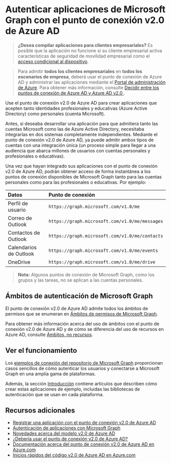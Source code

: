 # <a name="authenticate-microsoft-graph-apps-with-the-azure-ad-v20-endpoint"></a>Autenticar aplicaciones de Microsoft Graph con el punto de conexión v2.0 de Azure AD

> **¿Desea compilar aplicaciones para clientes empresariales?** Es posible que la aplicación no funcione si su cliente empresarial activa características de seguridad de movilidad empresarial como el <a href="https://azure.microsoft.com/en-us/documentation/articles/active-directory-conditional-access-device-policies/" target="_newtab">acceso condicional al dispositivo</a>.  

> Para admitir **todos los clientes empresariales** en **todos los escenarios de empresa**, deberá usar el punto de conexión de Azure AD y administrar las aplicaciones mediante el [Portal de administración de Azure](https://aka.ms/aadapplist). Para obtener más información, consulte [Decidir entre los puntos de conexión de Azure AD y Azure AD v2.0 ](auth_overview.md#deciding-between-the-azure-ad-and-azure-ad-v20-endpoints).


Use el punto de conexión v2.0 de Azure AD para crear aplicaciones que acepten tanto identidades profesionales y educativas (Azure Active Directory) como personales (cuenta Microsoft).

Antes, si deseaba desarrollar una aplicación para que admitiera tanto las cuentas Microsoft como las de Azure Active Directory, necesitaba integrarlas en dos sistemas completamente independientes. Mediante el punto de conexión v2.0 de Azure AD, ya puede admitir ambos tipos de cuentas con una integración única (un proceso simple para llegar a una audiencia que abarca millones de usuarios con cuentas personales y profesionales o educativas).  

Una vez que hayan integrado sus aplicaciones con el punto de conexión v2.0 de Azure AD, podrán obtener acceso de forma instantánea a los puntos de conexión disponibles de Microsoft Graph tanto para las cuentas personales como para las profesionales o educativas. Por ejemplo: 

| Datos              | Punto de conexión                                       |
|:------------------|:-----------------------------------------------|
| Perfil de usuario      | `https://graph.microsoft.com/v1.0/me`          |
| Correo de Outlook      | `https://graph.microsoft.com/v1.0/me/messages` |
| Contactos de Outlook  | `https://graph.microsoft.com/v1.0/me/contacts` |
| Calendarios de Outlook | `https://graph.microsoft.com/v1.0/me/events`   |
| OneDrive          | `https://graph.microsoft.com/v1.0/me/drive`    |

 >**Nota:** Algunos puntos de conexión de Microsoft Graph, como los grupos y las tareas, no se aplican a las cuentas personales.  

## <a name="microsoft-graph-authentication-scopes"></a>Ámbitos de autenticación de Microsoft Graph

El punto de conexión v2.0 de Azure AD admite todos los ámbitos de permisos que se enumeran en [Ámbitos de permisos de Microsoft Graph](permission_scopes.md). 

Para obtener más información acerca del uso de ámbitos con el punto de conexión v2.0 de Azure AD y de cómo se diferencia del uso de recursos en Azure AD, consulte <a href="https://azure.microsoft.com/en-us/documentation/articles/active-directory-v2-compare/#scopes-not-resources" target="_newtab">Ámbitos, no recursos</a>.

## <a name="see-it-in-action"></a>Ver el funcionamiento

Los [ejemplos de conexión del repositorio de Microsoft Graph](https://github.com/microsoftgraph?utf8=%E2%9C%93&query=connect) proporcionan casos sencillos de cómo autenticar los usuarios y conectarse a Microsoft Graph en una amplia gama de plataformas.

Además, la sección [Introducción](http://developer.microsoft.com/en-us/graph/docs/platform/get-started) contiene artículos que describen cómo crear estas aplicaciones de ejemplo, incluidas las bibliotecas de autenticación que se usan en cada plataforma.

## <a name="see-also"></a>Recursos adicionales

- [Registrar una aplicación con el punto de conexión v2.0 de Azure AD](auth_register_app_v2.md)
- [Autenticación de aplicaciones con Microsoft Graph](auth_overview.md)
- <a href="https://azure.microsoft.com/en-us/documentation/articles/active-directory-v2-compare" target="_newtab">Novedades acerca del modelo v2.0 de Azure AD</a>
- <a href="https://azure.microsoft.com/en-us/documentation/articles/active-directory-v2-limitations/" target="_newtab">¿Debería usar el punto de conexión v2.0 de Azure AD?</a>
- <a href="https://azure.microsoft.com/en-us/documentation/articles/?product=active-directory&term=azure+ad+v2.0" target="_newtab">Documentación acerca del punto de conexión v2.0 de Azure AD en Azure.com</a>
- <a href="https://azure.microsoft.com/en-us/documentation/articles/active-directory-v2-app-registration/#build-a-quick-start-app" target="_newtab">Inicios rápidos del código v2.0 de Azure AD en Azure.com</a>

